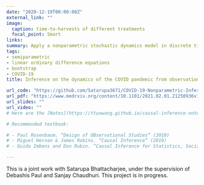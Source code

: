 ```yaml
---
date: "2020-12-19T00:00:00Z"
external_link: ""
image:
  caption: time-to-harvests of different treatments
  focal_point: Smart
links:
summary: Apply a nonparametric stochastic dynamics model in discrete time for describing the evolution of the COVID-19 pandemic through a system of linear Ordinary Difference Equations that represents the various states or stages of the disease.
tags:
- semiparametric
- linear ordinary difference equations
- bootstrap
- COVID-19
title: Inference on the dynamics of the COVID pandemic from observational data

url_code: "https://github.com/Satarupa3671/COVID-19-Nonparametric-Inference"
url_pdf: "https://www.medrxiv.org/content/10.1101/2021.02.01.21250936v1"
url_slides: ""
url_video: ""
# Here are the [Notes](https://ttuowang.github.io/causal-inference-notes/).

# Recommended textbook:

# - Paul Rosenbaum. “Design of OBservational Studies” (2010)
# - Miguel Hernan & James Robins. “Causal Inference” (2019)
# - Guido Imbens and Don Rubin. “Causal Inference for Statistics, Social, and Biomedical Sciences” (2015)

---
```


This is a joint work with Satarupa Bhattacharjee, under the supervision of Debashis Paul and Sanjay Chaudhuri. This project is in progress. 

